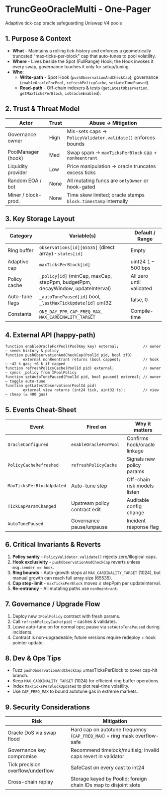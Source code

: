# TruncGeoOracleMulti - One-Pager

Adaptive tick-cap oracle safeguarding Uniswap V4 pools

## 1. Purpose & Context

* **What** - Maintains a rolling tick-history and enforces a geometrically truncated "max-ticks-per-block" cap that auto-tunes to pool volatility.
* **Where** - Lives beside the Spot (FullRange) Hook; the Hook invokes it every swap, governance touches it only for setup/tuning.
* **Who**:
  * **Write-path** - Spot Hook (`pushObservationAndCheckCap`), governance (`enableOracleForPool`, `refreshPolicyCache`, `setAutoTunePaused`).
  * **Read-path** - Off-chain indexers & tests (`getLatestObservation`, `getMaxTicksPerBlock`, `isOracleEnabled`).

## 2. Trust & Threat Model

| Actor | Trust | Abuse → Mitigation |
|-------|-------|-------------------|
| Governance owner | High | Mis-sets caps → `PolicyValidator.validate()` enforces bounds |
| PoolManager (hook) | Med | Swap spam → `maxTicksPerBlock` cap + `nonReentrant` |
| Liquidity provider | Low | Price manipulation → oracle truncates excess ticks |
| Random EOA / bot | None | All mutating funcs are `onlyOwner` or hook-gated |
| Miner / block-prod. | None | Time skew limited; oracle stamps `block.timestamp` internally |

## 3. Key Storage Layout

| Category | Variable(s) | Default / Range |
|----------|------------|-----------------|
| Ring buffer | `observations[id][65535]` (direct array) · `states[id]` | Empty |
| Adaptive cap | `maxTicksPerBlock[id]` | uint24 1 – 500 bps |
| Policy cache | `_policy[id]` (minCap, maxCap, stepPpm, budgetPpm, decayWindow, updateInterval) | All zero until validated |
| Auto-tune flags | `_autoTunePaused[id]` bool, `_lastMaxTickUpdate[id]` uint32 | false, 0 |
| Constants | `ONE_DAY_PPM`, `CAP_FREQ_MAX`, `MAX_CARDINALITY_TARGET` | Compile-time |

## 4. External API (happy-path)

```solidity
function enableOracleForPool(PoolKey key) external;           // owner – seeds history & policy
function pushObservationAndCheckCap(PoolId pid, bool zfO)
        external nonReentrant returns (bool capped);          // hook – ~42 k gas; +6 k if capped
function refreshPolicyCache(PoolId pid) external;             // owner – syncs _policy from IPoolPolicy
function setAutoTunePaused(PoolId pid, bool paused) external; // owner – toggle auto-tune
function getLatestObservation(PoolId pid)
        external view returns (int24 tick, uint32 ts);        // view – cheap (≤ 400 gas)
```

## 5. Events Cheat-Sheet

| Event | Fired on | Why it matters |
|-------|----------|----------------|
| `OracleConfigured` | `enableOracleForPool` | Confirms hook/oracle linkage |
| `PolicyCacheRefreshed` | `refreshPolicyCache` | Signals new policy params |
| `MaxTicksPerBlockUpdated` | Auto-tune step | Off-chain risk models listen |
| `TickCapParamChanged` | Upstream policy contract edit | Auditable config change |
| `AutoTunePaused` | Governance pause/unpause | Incident response flag |

## 6. Critical Invariants & Reverts

1. **Policy sanity** - `PolicyValidator.validate()` rejects zero/illogical caps.
2. **Hook exclusivity** - `pushObservationAndCheckCap` reverts unless `msg.sender == hook`.
3. **Ring bounds** - Auto-growth stops at `MAX_CARDINALITY_TARGET` (1024), but manual growth can reach full array size (65535).
4. **Cap step-limit** - `maxTicksPerBlock` moves ≤ stepPpm per updateInterval.
5. **Re-entrancy** - All mutating paths use `nonReentrant`.

## 7. Governance / Upgrade Flow

1. Deploy new `IPoolPolicy` contract with fresh params.
2. Call `refreshPolicyCache(pid)` – caches & validates.
3. Leave auto-tune on for normal ops; pause via `setAutoTunePaused` during incidents.
4. Contract is non-upgradeable; future versions require redeploy + hook pointer update.

## 8. Dev & Ops Tips

* Fuzz `pushObservationAndCheckCap` ±maxTicksPerBlock to cover cap-hit branch.
* Keep `MAX_CARDINALITY_TARGET` (1024) for efficient ring buffer operations.
* Index `MaxTicksPerBlockUpdated` to plot real-time volatility.
* Use `CAP_FREQ_MAX` to bound autotune gas in extreme markets.

## 9. Security Considerations

| Risk | Mitigation |
|------|------------|
| Oracle DoS via swap flood | Hard cap on autotune frequency (`CAP_FREQ_MAX`) + ring mask overflow-safe |
| Governance key compromise | Recommend timelock/multisig; invalid caps revert in validator |
| Tick precision overflow/underflow | SafeCast on every cast to int24 |
| Cross-chain replay | Storage keyed by PoolId; foreign chain IDs map to disjoint slots |
